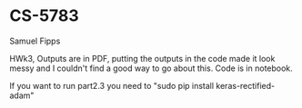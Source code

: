 # CS-5783

Samuel Fipps

HWk3, Outputs are in PDF, putting the outputs in the code made it look messy and I couldn't find a good way to go about this. Code is in notebook.

If you want to run part2.3 you need to "sudo pip install keras-rectified-adam"


